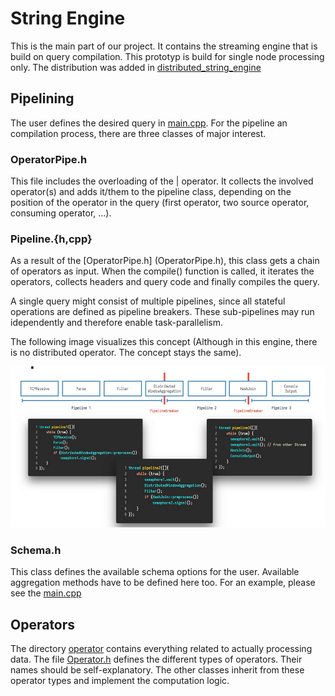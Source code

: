 # String Engine

This is the main part of our project. It contains the streaming engine that is build on query compilation.
This prototyp is build for single node processing only. The distribution was added in [distributed_string_engine](../distributed_string_engine)

## Pipelining

The user defines the desired query in [main.cpp](main.cpp). For the pipeline an compilation process, there are three classes of major interest.

### OperatorPipe.h

This file includes the overloading of the | operator. It collects the involved operator(s) and adds it/them to the pipeline class, depending on the position of the operator in the query (first operator, two source operator, consuming operator, ...).

### Pipeline.{h,cpp}

As a result of the [OperatorPipe.h] (OperatorPipe.h), this class gets a chain of operators as input. When the compile() function is called, it iterates the operators, collects headers and query code and finally compiles the query.

A single query might consist of multiple pipelines, since all stateful operations are defined as pipeline breakers. These sub-pipelines may run idependently and therefore enable task-parallelism.

The following image visualizes this concept (Although in this engine, there is no distributed operator. The concept stays the same). 

![Concept of pipeline breakers](../docs/pipeline_breaker.png)

### Schema.h

This class defines the available schema options for the user. Available aggregation methods have to be defined here too. For an example, please see the [main.cpp](main.cpp)

## Operators

The directory [operator](operator) contains everything related to actually processing data. The file [Operator.h](Operator.h) defines the different types of operators. Their names should be self-explanatory. The other classes inherit from these operator types and implement the computation logic.
